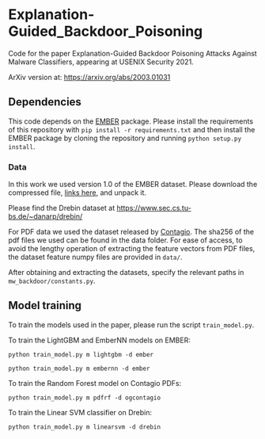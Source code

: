# Explanation-Guided_Backdoor_Poisoning

Code for the paper Explanation-Guided Backdoor Poisoning Attacks Against Malware Classifiers, appearing at USENIX
Security 2021.

ArXiv version at: https://arxiv.org/abs/2003.01031

## Dependencies

This code depends on the [EMBER](https://github.com/elastic/ember) package. Please install the requirements of this
repository with `pip install -r requirements.txt` and then install the EMBER package by cloning the repository and
running `python setup.py install`.

### Data

In this work we used version 1.0 of the EMBER dataset. Please download the compressed
file, [links here](https://github.com/elastic/ember), and unpack it.

Please find the Drebin dataset at https://www.sec.cs.tu-bs.de/~danarp/drebin/

For PDF data we used the dataset released by [Contagio](http://contagiodump.blogspot.com). The sha256 of the pdf files
we used can be found in the data folder. For ease of access, to avoid the lengthy operation of extracting the feature
vectors from PDF files, the dataset feature numpy files are provided in `data/`.

After obtaining and extracting the datasets, specify the relevant paths in `mw_backdoor/constants.py`.

## Model training

To train the models used in the paper, please run the script `train_model.py`.

To train the LightGBM and EmberNN models on EMBER:

```shell
python train_model.py m lightgbm -d ember
````

```shell
python train_model.py m embernn -d ember
````

To train the Random Forest model on Contagio PDFs:

```shell
python train_model.py m pdfrf -d ogcontagio
```

To train the Linear SVM classifier on Drebin:

```shell
python train_model.py m linearsvm -d drebin
```
